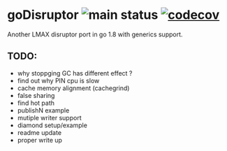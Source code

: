 # goDisruptor ![main status](https://github.com/chuchunf/goDisruptor/actions/workflows/go.yml/badge.svg) [![codecov](https://codecov.io/gh/chuchunf/goDisruptor/branch/main/graph/badge.svg?token=XlzJA6ixJx)](https://codecov.io/gh/chuchunf/goDisruptor)

Another LMAX disruptor port in go 1.8 with generics support.

## TODO: 
* why stoppging GC has different effect ?
* find out why PIN cpu is slow
* cache memory alignment (cachegrind)
* false sharing
* find hot path 
* publishN example
* mutiple writer support
* diamond setup/example
* readme update
* proper write up 